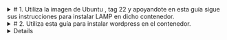 <details>
  
<summary># 1. Utiliza la imagen de Ubuntu , tag 22 y apoyandote en esta guía sigue sus instrucciones para instalar LAMP en dicho contenedor.
</summary>
sudo docker pull ubuntu:22.04
sudo docker run -it --name dam_ubuntu 
<details>
  <summary>
**Dentro del contenedor** 
    </summary>
apt update 
apt upgrade
<details><summary>_Instalamos Apache_</summary>
apt install -y apache2 apache2-utils
  </details>
<summary>_Instalamos MariaDB_</summary>
<details>apt install -y mariadb-server mariadb-client
  </details>
<details><summary>_Instalar PHP_</summary>
apt install -y php php-mysql libapache2-mod-php
</details>
<details>
<summary>_Iniciamos los servicios_</summary>
service mariadb start
service apache2 start
  </details>
  </details>
</details>
<details><summary>
# 2. Utiliza esta guía para instalar wordpress en el contenedor.
</summary>
  </details>
<details>
</summary>
  # 3. Comprueba que puedes acceder a wordpress. 

</summary>

</details>
